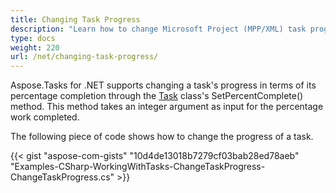 ```yaml
---
title: Changing Task Progress
description: "Learn how to change Microsoft Project (MPP/XML) task progress using Aspose.Tasks for .NET."
type: docs
weight: 220
url: /net/changing-task-progress/
---
```


Aspose.Tasks for .NET supports changing a task's progress in terms of its percentage completion through the [Task](https://apireference.aspose.com/tasks/net/aspose.tasks/task) class's SetPercentComplete() method. This method takes an integer argument as input for the percentage work completed.

The following piece of code shows how to change the progress of a task.

{{< gist "aspose-com-gists" "10d4de13018b7279cf03bab28ed78aeb" "Examples-CSharp-WorkingWithTasks-ChangeTaskProgress-ChangeTaskProgress.cs" >}}
